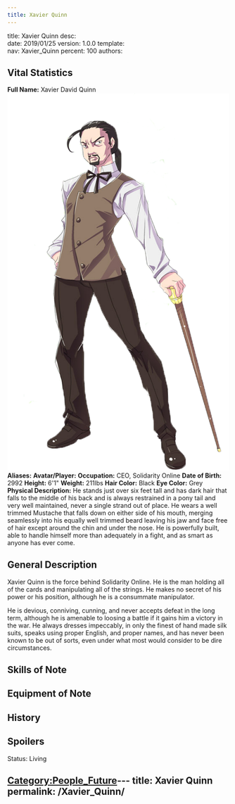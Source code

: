 ```yaml
---
title: Xavier Quinn
---
```


title:		Xavier Quinn
desc:		
date:		2019/01/25
version:	1.0.0
template:	
nav:		Xavier_Quinn
percent:	100
authors:	
## Vital Statistics

**Full Name:** Xavier David Quinn ![XavierSolo.png](/images/XavierSolo.png
"XavierSolo.png") **Aliases:**
**Avatar/Player:**
**Occupation:** CEO, Solidarity Online
**Date of Birth:** 2992
**Height:** 6'1"
**Weight:** 211lbs
**Hair Color:** Black
**Eye Color:** Grey
**Physical Description:** He stands just over six feet tall and has dark
hair that falls to the middle of his back and is always restrained in a
pony tail and very well maintained, never a single strand out of place.
He wears a well trimmed Mustache that falls down on either side of his
mouth, merging seamlessly into his equally well trimmed beard leaving
his jaw and face free of hair except around the chin and under the nose.
He is powerfully built, able to handle himself more than adequately in a
fight, and as smart as anyone has ever come.

## General Description

Xavier Quinn is the force behind Solidarity Online. He is the man
holding all of the cards and manipulating all of the strings. He makes
no secret of his power or his position, although he is a consummate
manipulator.

He is devious, conniving, cunning, and never accepts defeat in the long
term, although he is amenable to loosing a battle if it gains him a
victory in the war. He always dresses impeccably, in only the finest of
hand made silk suits, speaks using proper English, and proper names, and
has never been known to be out of sorts, even under what most would
consider to be dire circumstances.

## Skills of Note

## Equipment of Note

## History

## Spoilers

<spoiler text="Status">Status: Living</spoiler>

[Category:People_Future](Category:People_Future "wikilink")---
title: Xavier Quinn
permalink: /Xavier_Quinn/
---

